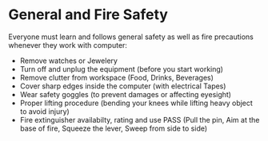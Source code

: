 # General and Fire Safety
Everyone must learn and follows general safety as well as fire precautions whenever they work with computer:
- Remove watches or Jewelery
- Turn off and unplug the equipment (before you start working)
- Remove clutter from workspace (Food, Drinks, Beverages)
- Cover sharp edges inside the computer (with electrical Tapes)
- Wear safety goggles (to prevent damages or affecting eyesight)
- Proper lifting procedure (bending your knees while lifting heavy object to avoid injury)
- Fire extinguisher availabilty, rating and use
  PASS (Pull the pin, Aim at the base of fire, Squeeze the lever, Sweep from side to side)
